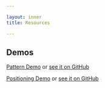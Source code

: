 ```yaml
---

layout: inner
title: Resources

---
```

## Demos

[Pattern Demo](demos/pattern) or [see it on GitHub](https://github.com/cls-teaching/expanded-tools-interactive/tree/master/resources/demos/pattern)

[Positioning Demo](demos/positioning) or [see it on GitHub](https://github.com/cls-teaching/expanded-tools-interactive/blob/master/resources/demos/positioning/index.html)